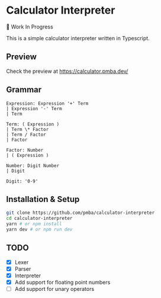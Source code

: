# Calculator Interpreter

:construction_worker: Work In Progress

This is a simple calculator interpreter written in Typescript.

## Preview

Check the preview at https://calculator.pmba.dev/

## Grammar

```
Expression: Expression '+' Term
| Expression '-' Term
| Term

Term: ( Expression )
| Term \* Factor
| Term / Factor
| Factor

Factor: Number
| ( Expression )

Number: Digit Number
| Digit

Digit: '0-9'
```

## Installation & Setup

```bash
git clone https://github.com/pmba/calculator-interpreter
cd calculator-interpreter
yarn # or npm install
yarn dev # or npm run dev
```

## TODO

- [x] Lexer
- [x] Parser
- [x] Interpreter
- [x] Add support for floating point numbers
- [ ] Add support for unary operators
